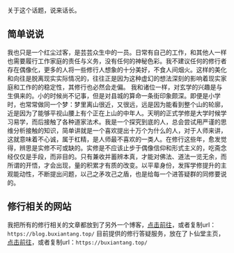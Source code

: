 关于这个话题，说来话长。
## 简单说说
我也只是一个红尘过客，是芸芸众生中的一员。日常有自己的工作，和其他人一样也需要履行工作家庭的责任与义务，没有任何的神秘色彩。我不建议任何的修行者存在偶像化，更多的人将一些修行人想象的十分美好，不食人间烟火。这样的美化和向往是脱离现实实际情况的，往往正是因为这种虚幻的想法深刻的影响着现实家庭和工作的的稳定性，其修行也必然会走偏。
我和诸位一样，对玄学的兴趣是与生俱来的。小的时候尚不记事，但是对县城的算命一条街印象颇深。即便是小学时，也常常做同一个梦：梦里离山很近，又很远，远是因为能看到整个山的轮廓，近是因为了能够平视山腰上有个正在上山的中年人。天明的正式学修是大学时候学习易学，而后接触了各种道家法术。我是一个探究到底的人，总会尝试用严谨的思维分析接触的知识，简单讲就是一个喜欢提出十万个为什么的人，对于人师来讲，这就意味着不心诚，属于杠精，是人师最不喜欢的一类人。在修行这些年，愈发觉得，辨思是实修不可或缺的。实修是不应该止步于偶像信仰和形式主义的，吃斋念经仅仅是手段，而非目的。只有兼收并蓄辨本真，才能对佛法、道法一览无余，而所谓的开悟，才会出现，量的积累才有质的改变。以平辈身份，发挥学修提升的主观能动性，不断提出问题，以己之矛攻己之盾，也是给每一个进答疑群的同修要说的。
## 修行相关的网站
我把所有的修行相关的文章都放到了另外一个博客，[点击前往](https://blog.buxiantang.top/)，或者复制url：`https://blog.buxiantang.top/`
目前提供的修行答疑服务，放在了卜仙堂主页，[点击前往](https://buxiantang.top/)，或者复制url：`https://buxiantang.top/`